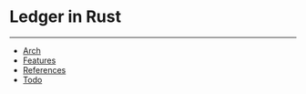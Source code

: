 # Ledger in Rust

---

- [Arch](./docs/design/arch.md)
- [Features](./docs/design/feature.md)
- [References](./docs/research/reference.md)
- [Todo](./docs/design/todo.md)